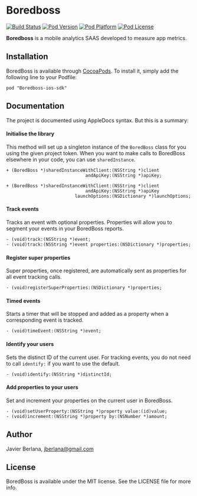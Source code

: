 Boredboss
===============

[![Build Status](https://travis-ci.org/meetsapp/boredboss-ios-sdk.svg?branch=master)](https://travis-ci.org/meetsapp/boredboss-ios-sdk)
[![Pod Version](http://img.shields.io/cocoapods/v/Boredboss-ios-sdk.svg?style=flat)](http://cocoadocs.org/docsets/Boredboss-ios-sdk.svg/)
[![Pod Platform](http://img.shields.io/cocoapods/p/Boredboss-ios-sdk.svg?style=flat)](http://cocoadocs.org/docsets/Boredboss-ios-sdk.svg/)
[![Pod License](http://img.shields.io/cocoapods/l/Boredboss-ios-sdk.svg?style=flat)](http://opensource.org/licenses/mit)

**Boredboss**  is a mobile analytics SAAS developed to measure app metrics.

## Installation

BoredBoss is available through [CocoaPods](http://cocoapods.org). To install it, simply add the following line to your Podfile:

    pod "Boredboss-ios-sdk"

## Documentation

The project is documented using AppleDocs syntax. But this is a summary:

#### Initialise the library

 This method will set up a singleton instance of the `BoredBoss` class for you using the given project token. When you want to make calls to BoredBoss  elsewhere in your code, you can use `sharedInstance`.

``` objc
+ (BoredBoss *)sharedInstanceWithClient:(NSString *)client
 							  andApiKey:(NSString *)apiKey;
 
+ (BoredBoss *)sharedInstanceWithClient:(NSString *)client 
							  andApiKey:(NSString *)apiKey 
						  launchOptions:(NSDictionary *)launchOptions;
```

#### Track events

Tracks an event with optional properties. Properties will allow you to segment your events in your BoredBoss reports.

``` objc
- (void)track:(NSString *)event;
- (void)track:(NSString *)event properties:(NSDictionary *)properties;
```

#### Register super properties
Super properties, once registered, are automatically sent as properties for all event tracking calls.
 
```
- (void)registerSuperProperties:(NSDictionary *)properties;
```

#### Timed events
Starts a timer that will be stopped and added as a property when a corresponding event is tracked.

```
- (void)timeEvent:(NSString *)event;
```

#### Identify your users

 Sets the distinct ID of the current user. For tracking events, you do not need to call `identify:` if you want to use the default.
 
```
- (void)identify:(NSString *)distinctId;
```

#### Add properties to your users

 Set and increment your properties on the current user in BoredBoss.

```
- (void)setUserProperty:(NSString *)property value:(id)value;
- (void)increment:(NSString *)property by:(NSNumber *)amount;
```


## Author

Javier Berlana, jberlana@gmail.com

## License

BoredBoss is available under the MIT license. See the LICENSE file for more info.

